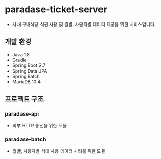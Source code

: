 # paradase-ticket-server

- 사내 구내식당 식권 사용 및 월별, 사용자별 데이터 제공을 위한 서비스입니다.

## 개발 환경

- Java 1.8
- Gradle
- Spring Boot 2.7
- Spring Data JPA
- Spring Batch
- MariaDB 10.4

## 프로젝트 구조

### paradase-api

- 외부 HTTP 통신을 위한 모듈

### paradase-batch

- 월별, 사용자별 식대 사용 데이터 처리를 위한 모듈